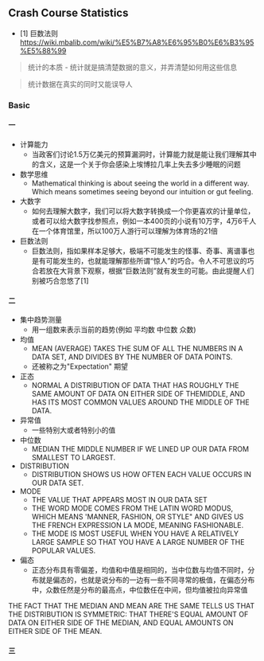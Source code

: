 ## Crash Course Statistics
* [1] 巨数法则 https://wiki.mbalib.com/wiki/%E5%B7%A8%E6%95%B0%E6%B3%95%E5%88%99

> 统计的本质 - 统计就是搞清楚数据的意义，并弄清楚如何用这些信息

> 统计数据在真实的同时又能误导人

### Basic
#### 一
* 计算能力
  * 当政客们讨论1.5万亿美元的预算漏洞时，计算能力就是能让我们理解其中的含义，这是一个关于你会感染上埃博拉几率上失去多少睡眠的问题
* 数学思维
  * Mathematical thinking is about seeing the world in a different way. Which means sometimes seeing beyond our intuition or gut feeling.
* 大数字
  * 如何去理解大数字，我们可以将大数字转换成一个你更喜欢的计量单位，或者可以给大数字找参照点，例如一本400页的小说有10万字，4万6千人在一个体育馆里，所以100万人游行可以理解为体育场的21倍
* 巨数法则
  * 巨数法则，指如果样本足够大，极端不可能发生的怪事、奇事、离谱事也是有可能发生的，也就能理解那些所谓“惊人”的巧合。令人不可思议的巧合若放在大背景下观察，根据“巨数法则”就有发生的可能。由此提醒人们别被巧合忽悠了[1]

#### 二
* 集中趋势测量
  * 用一组数来表示当前的趋势(例如 平均数 中位数 众数)
* 均值
  * MEAN (AVERAGE) TAKES THE SUM OF ALL THE NUMBERS IN A DATA SET, AND DIVIDES BY THE NUMBER OF DATA POINTS.
  * 还被称之为"Expectation" 期望
* 正态
  * NORMAL A DISTRIBUTION OF DATA THAT HAS ROUGHLY THE SAME AMOUNT OF DATA ON EITHER SIDE OF THEMIDDLE, AND HAS ITS MOST COMMON VALUES AROUND THE MIDDLE OF THE DATA.
* 异常值
  * 一些特别大或者特别小的值
* 中位数
  * MEDIAN THE MIDDLE NUMBER IF WE LINED UP OUR DATA FROM SMALLEST TO LARGEST.
* DISTRIBUTION 
  * DISTRIBUTION SHOWS US HOW OFTEN EACH VALUE OCCURS IN OUR DATA SET.
* MODE
  * THE VALUE THAT APPEARS MOST IN OUR DATA SET
  * THE WORD MODE COMES FROM THE LATIN WORD MODUS, WHICH MEANS 'MANNER, FASHION, OR STYLE" AND GIVES US THE FRENCH EXPRESSION LA MODE, MEANING FASHIONABLE.
  * THE MODE IS MOST USEFUL WHEN YOU HAVE A RELATIVELY LARGE SAMPLE SO THAT YOU HAVE A LARGE NUMBER OF THE POPULAR VALUES.
* 偏态
  * 正态分布具有零偏差，均值和中值是相同的，当中位数与均值不同时，分布就是偏态的，也就是说分布的一边有一些不同寻常的极值，在偏态分布中，众数任然是分布的最高点，中位数任在中间，但均值被拉向异常值

THE FACT THAT THE MEDIAN AND MEAN ARE THE SAME TELLS US THAT THE DISTRIBUTION IS SYMMETRIC: THAT THERE'S EQUAL AMOUNT OF DATA ON EITHER SIDE OF THE MEDIAN, AND EQUAL AMOUNTS ON EITHER SIDE OF THE MEAN.

#### 三

